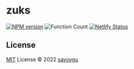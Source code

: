 # zuks

[![NPM version](https://img.shields.io/npm/v/zuks?color=a1b858&label=)](https://www.npmjs.com/package/zuks)
<img alt="Function Count" src="https://zuks.netlify.app/badge-function-count.svg" />
[![Netlify Status](https://api.netlify.com/api/v1/badges/aee464c9-9593-4cae-a629-402352386e2e/deploy-status)](https://app.netlify.com/sites/zuks/deploys)

## License

[MIT](./LICENSE) License © 2022 [savoygu](https://github.com/savoygu)
